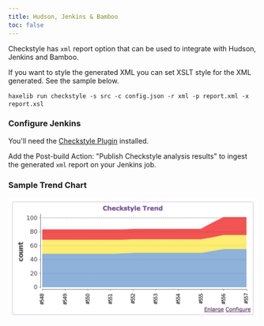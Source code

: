 ```yaml
---
title: Hudson, Jenkins & Bamboo
toc: false
---
```


Checkstyle has `xml` report option that can be used to integrate with Hudson, Jenkins and Bamboo.

If you want to style the generated XML you can set XSLT style for the XML generated. See the sample below.

```
haxelib run checkstyle -s src -c config.json -r xml -p report.xml -x report.xsl
```

### Configure Jenkins

You'll need the [Checkstyle Plugin](https://wiki.jenkins.io/display/JENKINS/Checkstyle+Plugin) installed.

Add the Post-build Action: "Publish Checkstyle analysis results" to ingest the generated `xml` report on your Jenkins job.

### Sample Trend Chart

![img](images/hudson.png)
